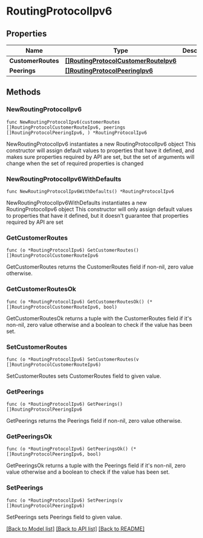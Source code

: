 # RoutingProtocolIpv6

## Properties

Name | Type | Description | Notes
------------ | ------------- | ------------- | -------------
**CustomerRoutes** | [**[]RoutingProtocolCustomerRouteIpv6**](RoutingProtocolCustomerRouteIpv6.md) |  | 
**Peerings** | [**[]RoutingProtocolPeeringIpv6**](RoutingProtocolPeeringIpv6.md) |  | 

## Methods

### NewRoutingProtocolIpv6

`func NewRoutingProtocolIpv6(customerRoutes []RoutingProtocolCustomerRouteIpv6, peerings []RoutingProtocolPeeringIpv6, ) *RoutingProtocolIpv6`

NewRoutingProtocolIpv6 instantiates a new RoutingProtocolIpv6 object
This constructor will assign default values to properties that have it defined,
and makes sure properties required by API are set, but the set of arguments
will change when the set of required properties is changed

### NewRoutingProtocolIpv6WithDefaults

`func NewRoutingProtocolIpv6WithDefaults() *RoutingProtocolIpv6`

NewRoutingProtocolIpv6WithDefaults instantiates a new RoutingProtocolIpv6 object
This constructor will only assign default values to properties that have it defined,
but it doesn't guarantee that properties required by API are set

### GetCustomerRoutes

`func (o *RoutingProtocolIpv6) GetCustomerRoutes() []RoutingProtocolCustomerRouteIpv6`

GetCustomerRoutes returns the CustomerRoutes field if non-nil, zero value otherwise.

### GetCustomerRoutesOk

`func (o *RoutingProtocolIpv6) GetCustomerRoutesOk() (*[]RoutingProtocolCustomerRouteIpv6, bool)`

GetCustomerRoutesOk returns a tuple with the CustomerRoutes field if it's non-nil, zero value otherwise
and a boolean to check if the value has been set.

### SetCustomerRoutes

`func (o *RoutingProtocolIpv6) SetCustomerRoutes(v []RoutingProtocolCustomerRouteIpv6)`

SetCustomerRoutes sets CustomerRoutes field to given value.


### GetPeerings

`func (o *RoutingProtocolIpv6) GetPeerings() []RoutingProtocolPeeringIpv6`

GetPeerings returns the Peerings field if non-nil, zero value otherwise.

### GetPeeringsOk

`func (o *RoutingProtocolIpv6) GetPeeringsOk() (*[]RoutingProtocolPeeringIpv6, bool)`

GetPeeringsOk returns a tuple with the Peerings field if it's non-nil, zero value otherwise
and a boolean to check if the value has been set.

### SetPeerings

`func (o *RoutingProtocolIpv6) SetPeerings(v []RoutingProtocolPeeringIpv6)`

SetPeerings sets Peerings field to given value.



[[Back to Model list]](../README.md#documentation-for-models) [[Back to API list]](../README.md#documentation-for-api-endpoints) [[Back to README]](../README.md)


